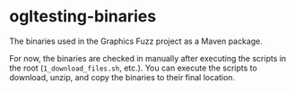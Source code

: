 # ogltesting-binaries
The binaries used in the Graphics Fuzz project as a Maven package. 

For now, the binaries are checked in manually after executing the scripts in the root (`1_download_files.sh`, etc.).
You can execute the scripts to download, unzip, and copy the binaries to their final location.

